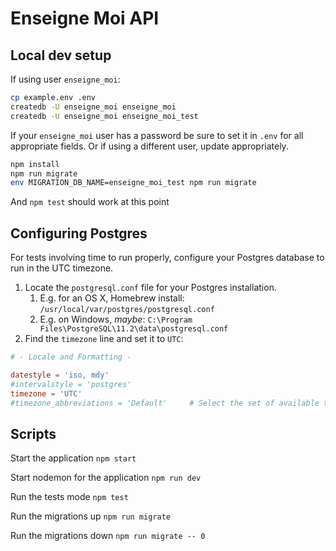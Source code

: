 # Enseigne Moi API

## Local dev setup

If using user `enseigne_moi`:

```bash
cp example.env .env
createdb -U enseigne_moi enseigne_moi
createdb -U enseigne_moi enseigne_moi_test
```

If your `enseigne_moi` user has a password be sure to set it in `.env` for all appropriate fields. Or if using a different user, update appropriately.

```bash
npm install
npm run migrate
env MIGRATION_DB_NAME=enseigne_moi_test npm run migrate
```

And `npm test` should work at this point

## Configuring Postgres

For tests involving time to run properly, configure your Postgres database to run in the UTC timezone.

1. Locate the `postgresql.conf` file for your Postgres installation.
   1. E.g. for an OS X, Homebrew install: `/usr/local/var/postgres/postgresql.conf`
   2. E.g. on Windows, _maybe_: `C:\Program Files\PostgreSQL\11.2\data\postgresql.conf`
2. Find the `timezone` line and set it to `UTC`:

```conf
# - Locale and Formatting -

datestyle = 'iso, mdy'
#intervalstyle = 'postgres'
timezone = 'UTC'
#timezone_abbreviations = 'Default'     # Select the set of available time zone
```

## Scripts

Start the application `npm start`

Start nodemon for the application `npm run dev`

Run the tests mode `npm test`

Run the migrations up `npm run migrate`

Run the migrations down `npm run migrate -- 0`
